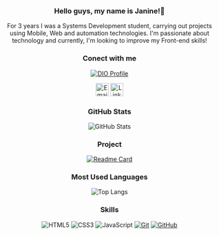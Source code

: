 <div align="center">

### Hello guys, my name is Janine!👋

For 3 years I was a Systems Development student, carrying out projects using Mobile, Web and automation technologies. I'm passionate about technology and currently, I'm looking to improve my Front-end skills!

### Conect with me
[![DIO Profile](https://img.shields.io/badge/-DIO%20Profile-88c74e?style=for-the-badge)](https://web.dio.me/users/janine_diniz/)

[<img src='https://img.shields.io/badge/Email-ed5247?style=for-the-badge&logo=microsoft-outlook&logoColor=white' alt='Email' height='30'>](mailto:janine.diniz@outlook.com)
[<img src='https://img.shields.io/badge/LinkedIn-6ebfd4?style=for-the-badge&logo=linkedin&logoColor=white' alt='Linkedin' height='30'>](https://www.linkedin.com/in/janine-diniz/)

### GitHub Stats
![GitHub Stats](https://github-readme-stats.vercel.app/api?username=JanineDiniz&theme=transparent&bg_color=fff&border_color=6ebfd4&show_icons=true&icon_color=6ebfd4&title_color=ed5247&text_color=404040)

### Project

[![Readme Card](https://github-readme-stats.vercel.app/api/pin/?username=JanineDiniz&repo=Projeto_CapsulaTempo&theme=light)](https://github.com/anuraghazra/github-readme-stats)

### Most Used Languages

![Top Langs](https://github-readme-stats-git-masterrstaa-rickstaa.vercel.app/api/top-langs/?username=JanineDiniz&layout=compact&bg_color=fff&border_color=6ebfd4&title_color=ed5247&text_color=000)

### Skills
![HTML5](https://img.shields.io/badge/HTML-fff?style=for-the-badge&logo=html5&logoColor=ed5247)
![CSS3](https://img.shields.io/badge/CSS3-fff?style=for-the-badge&logo=css3&logoColor=6ebfd4)
![JavaScript](https://img.shields.io/badge/JS-fff?style=for-the-badge&logo=javascript&logoColor=ed5247)
[![Git](https://img.shields.io/badge/Git-fff?style=for-the-badge&logo=git&logoColor=6ebfd4)](https://git-scm.com/doc) 
[![GitHub](https://img.shields.io/badge/GitHub-fff?style=for-the-badge&logo=github&logoColor=ed5247)](https://docs.github.com/)


</div>
